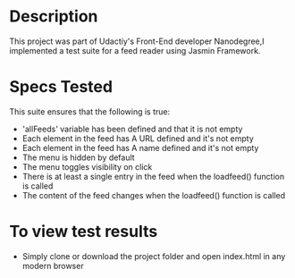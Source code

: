 # Description
This project was part of Udactiy's Front-End developer Nanodegree,I implemented a test suite for a feed reader using Jasmin Framework.

# Specs Tested
This suite ensures that the following is true:
- 'allFeeds' variable has been defined and that it is not empty
- Each element in the feed has A URL defined and it's not empty
- Each element in the feed has A name defined and it's not empty
- The menu is hidden by default
- The menu toggles visibility on click
- There is at least a single entry in the feed when the loadfeed() function is called
- The content of the feed changes when the loadfeed() function is called

# To view test results
- Simply clone or download the project folder and open index.html in any modern browser  
